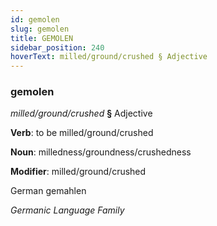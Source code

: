 ```yaml
---
id: gemolen
slug: gemolen
title: GEMOLEN
sidebar_position: 240
hoverText: milled/ground/crushed § Adjective
---
```


### gemolen

*milled/ground/crushed* **§** Adjective

**Verb**: to be milled/ground/crushed

**Noun**: milledness/groundness/crushedness

**Modifier**: milled/ground/crushed

German gemahlen 

*Germanic Language Family*